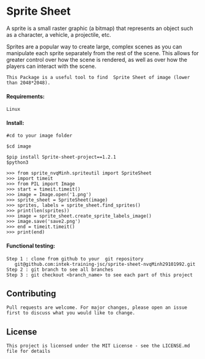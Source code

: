 #  Sprite Sheet
A sprite is a small raster graphic (a bitmap) that represents an object such as a character, a vehicle, a projectile, etc.
    
Sprites are a popular way to create large, complex scenes as you can manipulate each sprite separately from the rest of the scene. This allows for greater control over how the scene is rendered, as well as over how the players can interact with the scene.
    
    This Package is a useful tool to find  Sprite Sheet of image (lower than 2048*2048).
#### Requirements:
    Linux
    
#### Install:

    #cd to your image folder
    
    $cd image
    
    $pip install Sprite-sheet-project==1.2.1
    $python3

    >>> from sprite_nvqMinh.spriteutil import SpriteSheet
    >>> import timeit
    >>> from PIL import Image
    >>> start = timeit.timeit()
    >>> image = Image.open('1.png')
    >>> sprite_sheet = SpriteSheet(image)
    >>> sprites, labels = sprite_sheet.find_sprites()
    >>> print(len(sprites))
    >>> image = sprite_sheet.create_sprite_labels_image()
    >>> image.save('save2.png')
    >>> end = timeit.timeit()
    >>> print(end)

#### Functional testing:
    Step 1 : clone from github to your  git repository
       git@github.com:intek-training-jsc/sprite-sheet-nvqMinh29101992.git
    Step 2 : git branch to see all branches
    Step 3 : git checkout <branch_name> to see each part of this project
      
## Contributing
    Pull requests are welcome. For major changes, please open an issue first to discuss what you would like to change.
## License

    This project is licensed under the MIT License - see the LICENSE.md file for details
